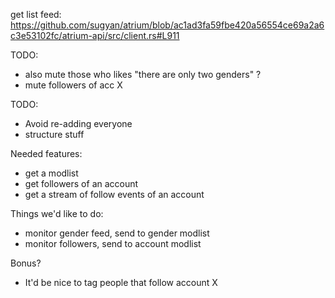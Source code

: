 get list feed:
https://github.com/sugyan/atrium/blob/ac1ad3fa59fbe420a56554ce69a2a6c3e53102fc/atrium-api/src/client.rs#L911


TODO:
- also mute those who likes "there are only two genders" ?
- mute followers of acc X

TODO:
- Avoid re-adding everyone
- structure stuff

Needed features:
- get a modlist
- get followers of an account
- get a stream of follow events of an account

Things we'd like to do:

- monitor gender feed, send to gender modlist
- monitor <account> followers, send to account modlist

Bonus?

- It'd be nice to tag people that follow account X
